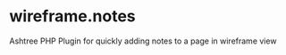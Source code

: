 wireframe.notes
===============

Ashtree PHP Plugin for quickly adding notes to a page in wireframe view
